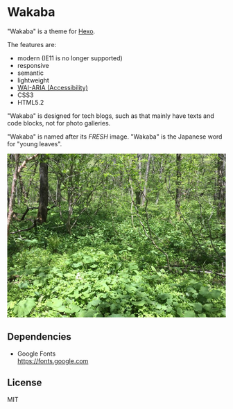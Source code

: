 # Wakaba

"Wakaba" is a theme for [Hexo](https://hexo.io).

The features are:

- modern (IE11 is no longer supported)
- responsive
- semantic
- lightweight
- [WAI-ARIA (Accessibility)](https://www.w3.org/TR/using-aria/)
- CSS3
- HTML5.2

"Wakaba" is designed for tech blogs, such as that mainly have texts and code blocks, not for photo galleries.

"Wakaba" is named after its *FRESH* image.  "Wakaba" is the Japanese word for "young leaves".

![Image Photo](wakaba_image_photo_20170622a.jpg)


## Dependencies

- Google Fonts   
  https://fonts.google.com


## License

MIT
